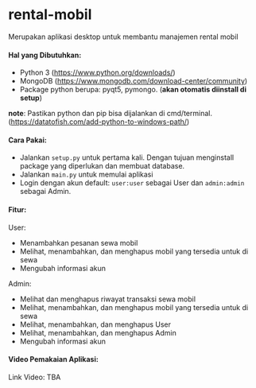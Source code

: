 # rental-mobil
Merupakan aplikasi desktop untuk membantu manajemen rental mobil

#### Hal yang Dibutuhkan:
- Python 3 (https://www.python.org/downloads/)
- MongoDB (https://www.mongodb.com/download-center/community)
- Package python berupa: pyqt5, pymongo. (**akan otomatis diinstall di setup**)  
  
**note**: Pastikan python dan pip bisa dijalankan di cmd/terminal. (https://datatofish.com/add-python-to-windows-path/)

#### Cara Pakai:
- Jalankan ```setup.py``` untuk pertama kali. Dengan tujuan menginstall package yang diperlukan dan membuat database.
- Jalankan ```main.py``` untuk memulai aplikasi
- Login dengan akun default: ```user:user``` sebagai User dan ```admin:admin``` sebagai Admin.

#### Fitur:
User:
- Menambahkan pesanan sewa mobil
- Melihat, menambahkan, dan menghapus mobil yang tersedia untuk di sewa
- Mengubah informasi akun

Admin:
- Melihat dan menghapus riwayat transaksi sewa mobil
- Melihat, menambahkan, dan menghapus mobil yang tersedia untuk di sewa
- Melihat, menambahkan, dan menghapus User
- Melihat, menambahkan, dan menghapus Admin
- Mengubah informasi akun

#### Video Pemakaian Aplikasi:
Link Video: TBA
